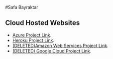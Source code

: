 #Safa Bayraktar
## Cloud Hosted Websites
- [Azure Project Link](https://safa-cst-323activity.azurewebsites.net).
- [Heroku Project Link](https://cst-323-laravelapp.herokuapp.com).
- [(DELETED)Amazon Web Services Project Link]().
- [(DELETED) Google Cloud Project Link]().
